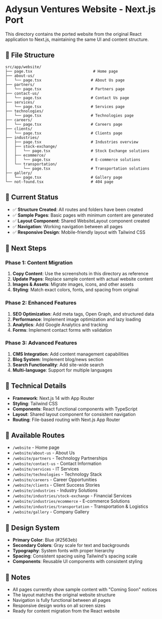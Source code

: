 # Adysun Ventures Website - Next.js Port

This directory contains the ported website from the original React application to Next.js, maintaining the same UI and content structure.

## 📁 File Structure

```
src/app/website/
├── page.tsx                           # Home page
├── about-us/
│   └── page.tsx                      # About Us page
├── partners/
│   └── page.tsx                      # Partners page
├── contact-us/
│   └── page.tsx                      # Contact Us page
├── services/
│   └── page.tsx                      # Services page
├── technologies/
│   └── page.tsx                      # Technologies page
├── careers/
│   └── page.tsx                      # Careers page
├── clients/
│   └── page.tsx                      # Clients page
├── industries/
│   ├── page.tsx                      # Industries overview
│   ├── stock-exchange/
│   │   └── page.tsx                  # Stock Exchange solutions
│   ├── ecommerce/
│   │   └── page.tsx                  # E-commerce solutions
│   └── transportation/
│       └── page.tsx                  # Transportation solutions
├── gallery/
│   └── page.tsx                      # Gallery page
└── not-found.tsx                     # 404 page
```

## 🎯 Current Status

- ✅ **Structure Created**: All routes and folders have been created
- ✅ **Sample Pages**: Basic pages with minimum content are generated
- ✅ **Layout Component**: Shared WebsiteLayout component created
- ✅ **Navigation**: Working navigation between all pages
- ✅ **Responsive Design**: Mobile-friendly layout with Tailwind CSS

## 🚀 Next Steps

### Phase 1: Content Migration
1. **Copy Content**: Use the screenshots in this directory as reference
2. **Update Pages**: Replace sample content with actual website content
3. **Images & Assets**: Migrate images, icons, and other assets
4. **Styling**: Match exact colors, fonts, and spacing from original

### Phase 2: Enhanced Features
1. **SEO Optimization**: Add meta tags, Open Graph, and structured data
2. **Performance**: Implement image optimization and lazy loading
3. **Analytics**: Add Google Analytics and tracking
4. **Forms**: Implement contact forms with validation

### Phase 3: Advanced Features
1. **CMS Integration**: Add content management capabilities
2. **Blog System**: Implement blog/news section
3. **Search Functionality**: Add site-wide search
4. **Multi-language**: Support for multiple languages

## 🔧 Technical Details

- **Framework**: Next.js 14 with App Router
- **Styling**: Tailwind CSS
- **Components**: React functional components with TypeScript
- **Layout**: Shared layout component for consistent navigation
- **Routing**: File-based routing with Next.js App Router

## 📱 Available Routes

- `/website` - Home page
- `/website/about-us` - About Us
- `/website/partners` - Technology Partnerships
- `/website/contact-us` - Contact Information
- `/website/services` - IT Services
- `/website/technologies` - Technology Stack
- `/website/careers` - Career Opportunities
- `/website/clients` - Client Success Stories
- `/website/industries` - Industry Solutions
- `/website/industries/stock-exchange` - Financial Services
- `/website/industries/ecommerce` - E-commerce Solutions
- `/website/industries/transportation` - Transportation & Logistics
- `/website/gallery` - Company Gallery

## 🎨 Design System

- **Primary Color**: Blue (#2563eb)
- **Secondary Colors**: Gray scale for text and backgrounds
- **Typography**: System fonts with proper hierarchy
- **Spacing**: Consistent spacing using Tailwind's spacing scale
- **Components**: Reusable UI components with consistent styling

## 📝 Notes

- All pages currently show sample content with "Coming Soon" notices
- The layout matches the original website structure
- Navigation is fully functional between all pages
- Responsive design works on all screen sizes
- Ready for content migration from the React website
